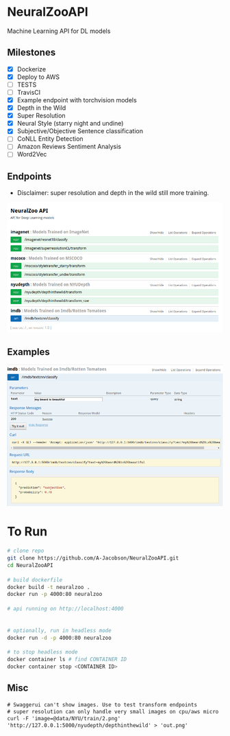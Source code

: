 # NeuralZooAPI
Machine Learning API for DL models


## Milestones
- [x] Dockerize
- [x] Deploy to AWS
- [ ] TESTS
- [ ] TravisCI
- [x] Example endpoint with torchvision models
- [x] Depth in the Wild
- [x] Super Resolution
- [x] Neural Style (starry night and undine)
- [x] Subjective/Objective Sentence classification
- [ ] CoNLL Entity Detection
- [ ] Amazon Reviews Sentiment Analysis
- [ ] Word2Vec

## Endpoints
- Disclaimer: super resolution and depth in the wild still more training.

![api structure](figures/api_structure.png)

## Examples
![api example](figures/example.png)


# To Run
```bash
# clone repo
git clone https://github.com/A-Jacobson/NeuralZooAPI.git
cd NeuralZooAPI

# build dockerfile
docker build -t neuralzoo .
docker run -p 4000:80 neuralzoo

# api running on http://localhost:4000


# optionally, run in headless mode
docker run -d -p 4000:80 neuralzoo
 
# to stop headless mode
docker container ls # find CONTAINER ID
docker container stop <CONTAINER ID>

```

## Misc
```
# Swaggerui can't show images. Use to test transform endpoints
# super resolution can only handle very small images on cpu/aws micro
curl -F 'image=@data/NYU/train/2.png' 'http://127.0.0.1:5000/nyudepth/depthinthewild' > 'out.png'

```
